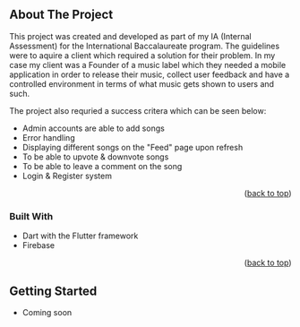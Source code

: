 <!-- ABOUT THE PROJECT -->
## About The Project

This project was created and developed as part of my IA (Internal Assessment) for the International Baccalaureate program. The guidelines were to aquire a 
client which required a solution for their problem. In my case my client was a Founder of a music label which they needed a mobile application in order to release their music, collect user feedback and have a controlled environment in terms of what music gets shown to users and such. 

The project also requried a success critera which can be seen below:
* Admin accounts are able to add songs
* Error handling
* Displaying different songs on the "Feed" page upon refresh
* To be able to upvote & downvote songs
* To be able to leave a comment on the song
* Login & Register system

<p align="right">(<a href="#readme-top">back to top</a>)</p>



### Built With

* Dart with the Flutter framework
* Firebase

<p align="right">(<a href="#readme-top">back to top</a>)</p>



<!-- GETTING STARTED -->
## Getting Started

* Coming soon
